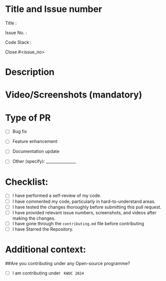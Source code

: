# Title and Issue number 
<!-- Please make sure issue number is mention in Pull Request else PR will not be merged. -->
Title :

Issue No. :

Code Stack : 

Close #<issue_no>
<!-- Example Close #244  -->
<!-- Replace `issue_no` with the issue number which is fixed in this PR -->


# Description
<!--Please include a brief description of the changes or features added-->


# Video/Screenshots (mandatory)
<!--Please try to attach the working video of your new deployed project here -->


# Type of PR

- [ ] Bug fix
- [ ] Feature enhancement
- [ ] Documentation update
- [ ] Other (specify): _______________


# Checklist:

- [ ] I have performed a self-review of my code.
- [ ] I have commented my code, particularly in hard-to-understand areas.
- [ ] I have tested the changes thoroughly before submitting this pull request.
- [ ] I have provided relevant issue numbers, screenshots, and videos after making the changes.
- [ ] I have gone through the  `contributing.md` file before contributing
- [ ] I have Starred the Repository.
<!-- [X] - put a cross/X inside [] to check the box -->


# Additional context:
<!--Include any additional information or context that might be helpful for reviewers.-->

##Are you contributing under any Open-source programme?
<!--Mention it here-->

- [ ] I am contributing under ` KWOC 2024`


<!-- [X] - put a cross/X inside [] to check the box -->


